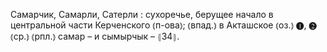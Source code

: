 ---
---

Самарчик, Самарли, Сатерли
: сухоречье, берущее начало в центральной части Керченского ⦅п-ова⦆; ⦅впад.⦆ в Акташское ⦅оз.⦆ ❶, ❷ ⦅ср.⦆ ⦅рпл.⦆ самар – и сымырчык – ⦃З4⦄.
